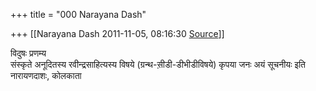 +++
title = "000 Narayana Dash"

+++
[[Narayana Dash	2011-11-05, 08:16:30 [Source](https://groups.google.com/g/bvparishat/c/pw3JUMuqlno)]]



विदुषः प्रणम्य  
संस्कृते अनूदितस्य रवीन्द्रसाहित्यस्य विषये (ग्रन्थ-सी़डी-डीभीडीविषये) कृपया जनः अयं सूचनीयः इति नारायणदाशः, कोलकाता  


